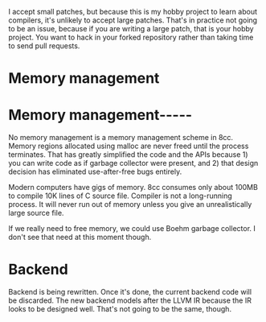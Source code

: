 I accept small patches, but because this is my hobby project to
learn about compilers, it's unlikely to accept large patches.
That's in practice not going to be an issue, because
if you are writing a large patch, that is your hobby project.
You want to hack in your forked repository rather than
taking time to send pull requests.

# Memory management

# Memory management-----

No memory management is a memory management scheme in 8cc.
Memory regions allocated using malloc are never freed
until the process terminates. That has greatly simplified
the code and the APIs because 1) you can write code as if
garbage collector were present, and 2) that design
decision has eliminated use-after-free bugs entirely.

Modern computers have gigs of memory. 8cc consumes
only about 100MB to compile 10K lines of C source file.
Compiler is not a long-running process.
It will never run out of memory unless you give an
unrealistically large source file.

If we really need to free memory, we could use Boehm garbage
collector. I don't see that need at this moment though.

# Backend

Backend is being rewritten. Once it's done, the current backend
code will be discarded. The new backend models after the LLVM IR
because the IR looks to be designed well. That's not going to be
the same, though.

